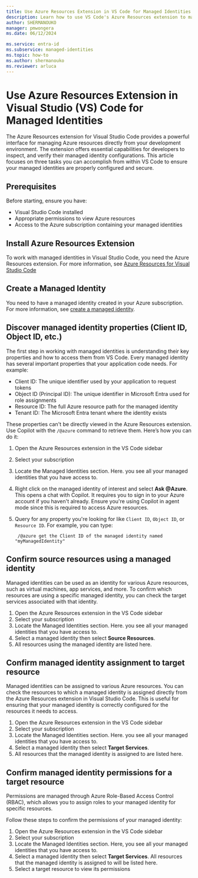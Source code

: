 ```yaml
---
title: Use Azure Resources Extension in VS Code for Managed Identities
description: Learn how to use VS Code's Azure Resources extension to manage and configure Azure managed identities directly from your development environment.
author: SHERMANOUKO
manager: pmwongera
ms.date: 06/12/2024

ms.service: entra-id
ms.subservice: managed-identities
ms.topic: how-to
ms.author: shermanouko
ms.reviewer: arluca
---
```


# Use Azure Resources Extension in Visual Studio (VS) Code for Managed Identities

The Azure Resources extension for Visual Studio Code provides a powerful interface for managing Azure resources directly from your development environment. The extension offers essential capabilities for developers to inspect, and verify their managed identity configurations. This article focuses on three tasks you can accomplish from within VS Code to ensure your managed identities are properly configured and secure.

## Prerequisites

Before starting, ensure you have:

- Visual Studio Code installed
- Appropriate permissions to view Azure resources
- Access to the Azure subscription containing your managed identities

## Install Azure Resources Extension

To work with managed identities in Visual Studio Code, you need the Azure Resources extension. For more information, see [Azure Resources for Visual Studio Code](https://marketplace.visualstudio.com/items?itemName=ms-azuretools.vscode-azureresourcegroups)

## Create a Managed Identity

You need to have a managed identity created in your Azure subscription. For more information, see [create a managed identity](./how-manage-user-assigned-managed-identities.md).

## Discover managed identity properties (Client ID, Object ID, etc.)

The first step in working with managed identities is understanding their key properties and how to access them from VS Code. Every managed identity has several important properties that your application code needs. For example:

- Client ID: The unique identifier used by your application to request tokens
- Object ID (Principal ID): The unique identifier in Microsoft Entra used for role assignments
- Resource ID: The full Azure resource path for the managed identity
- Tenant ID: The Microsoft Entra tenant where the identity exists

These properties can't be directly viewed in the Azure Resources extension. Use Copilot with the `/@azure` command to retrieve them. Here’s how you can do it:

1. Open the Azure Resources extension in the VS Code sidebar
1. Select your subscription
1. Locate the Managed Identities section. Here. you see all your managed identities that you have access to.
1. Right click on the managed identity of interest and select **Ask @Azure**. This opens a chat with Copilot. It requires you to sign in to your Azure account if you haven't already. Ensure you're using Copilot in agent mode since this is required to access Azure resources.
1. Query for any property you're looking for like `Client ID`, `Object ID`, or `Resource ID`. For example, you can type:

   ```
    /@azure get the Client ID of the managed identity named "myManagedIdentity"
   ```

## Confirm source resources using a managed identity

Managed identities can be used as an identity for various Azure resources, such as virtual machines, app services, and more. To confirm which resources are using a specific managed identity, you can check the target services associated with that identity.

1. Open the Azure Resources extension in the VS Code sidebar
1. Select your subscription
1. Locate the Managed Identities section. Here. you see all your managed identities that you have access to.
1. Select a managed identity then select **Source Resources**.
1. All resources using the managed identity are listed here.

## Confirm managed identity assignment to target resource

Managed identities can be assigned to various Azure resources. You can check the resources to which a managed identity is assigned directly from the Azure Resources extension in Visual Studio Code. This is useful for ensuring that your managed identity is correctly configured for the resources it needs to access.

1. Open the Azure Resources extension in the VS Code sidebar
1. Select your subscription
1. Locate the Managed Identities section. Here. you see all your managed identities that you have access to.
1. Select a managed identity then select **Target Services**.
1. All resources that the managed identity is assigned to are listed here.

## Confirm managed identity permissions for a target resource

Permissions are managed through Azure Role-Based Access Control (RBAC), which allows you to assign roles to your managed identity for specific resources.

Follow these steps to confirm the permissions of your managed identity:

1. Open the Azure Resources extension in the VS Code sidebar
1. Select your subscription
1. Locate the Managed Identities section. Here, you see all your managed identities that you have access to.
1. Select a managed identity then select **Target Services**. All resources that the managed identity is assigned to will be listed here.
1. Select a target resource to view its permissions
